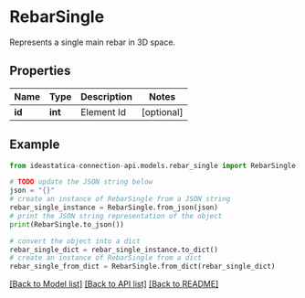 # RebarSingle

Represents a single main rebar in 3D space.

## Properties

Name | Type | Description | Notes
------------ | ------------- | ------------- | -------------
**id** | **int** | Element Id | [optional] 

## Example

```python
from ideastatica-connection-api.models.rebar_single import RebarSingle

# TODO update the JSON string below
json = "{}"
# create an instance of RebarSingle from a JSON string
rebar_single_instance = RebarSingle.from_json(json)
# print the JSON string representation of the object
print(RebarSingle.to_json())

# convert the object into a dict
rebar_single_dict = rebar_single_instance.to_dict()
# create an instance of RebarSingle from a dict
rebar_single_from_dict = RebarSingle.from_dict(rebar_single_dict)
```
[[Back to Model list]](../README.md#documentation-for-models) [[Back to API list]](../README.md#documentation-for-api-endpoints) [[Back to README]](../README.md)



